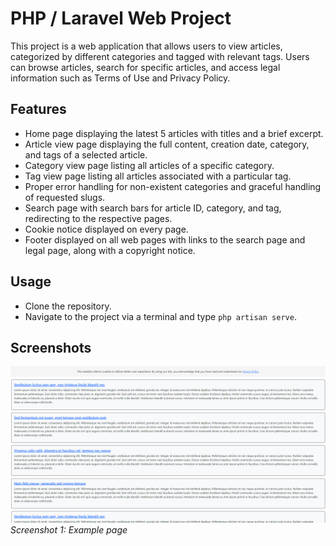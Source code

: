 # PHP / Laravel Web Project

This project is a web application that allows users to view articles, categorized by different categories and tagged with relevant tags. Users can browse articles, search for specific articles, and access legal information such as Terms of Use and Privacy Policy.

## Features
- Home page displaying the latest 5 articles with titles and a brief excerpt.
- Article view page displaying the full content, creation date, category, and tags of a selected article.
- Category view page listing all articles of a specific category.
- Tag view page listing all articles associated with a particular tag.
- Proper error handling for non-existent categories and graceful handling of requested slugs.
- Search page with search bars for article ID, category, and tag, redirecting to the respective pages.
- Cookie notice displayed on every page.
- Footer displayed on all web pages with links to the search page and legal page, along with a copyright notice.

## Usage
- Clone the repository.
- Navigate to the project via a terminal and type `php artisan serve`.

## Screenshots

![Screenshot 1](screenshots/landing.png)
*Screenshot 1: Example page*
